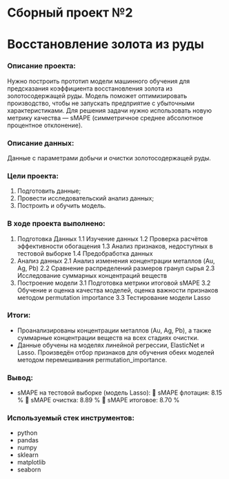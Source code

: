 # Сборный проект №2 
# Восстановление золота из руды
### Описание проекта: 
Нужно построить прототип модели машинного обучения для предсказания коэффициента восстановления золота из золотосодержащей руды. Модель поможет оптимизировать производство, чтобы не запускать предприятие с убыточными характеристиками. Для решения задачи нужно использовать новую метрику качества — sMAPE (симметричное среднее абсолютное процентное отклонение).
### Описание данных:
Данные с параметрами добычи и очистки золотосодержащей руды.
### Цели проекта:
1.	Подготовить данные;
2.	Провести исследовательский анализ данных;
3.	Построить и обучить модель.
### В ходе проекта выполнено:
1.	Подготовка Данных
1.1 Изучение данных
1.2 Проверка расчётов эффективности обогащения
1.3 Анализ признаков, недоступных в тестовой выборке
1.4 Предобработка данных
2.	Анализ данных
2.1 Анализ изменения концентрации металлов (Au, Ag, Pb)
2.2 Сравнение распределений размеров гранул сырья
2.3 Исследование суммарных концентраций веществ
3.	Построение модели
3.1 Подготовка метрики итоговой sMAPE
3.2 Обучение и оценка качества моделей,
оценка важности признаков методом permutation importance
3.3 Тестирование модели Lasso
### Итоги:
- Проанализированы концентрации металлов (Au, Ag, Pb), а также суммарные концентрации веществ на всех стадиях очистки.
- Данные обучены на моделях линейной регрессии, ElasticNet и Lasso. Произведён отбор признаков для обучения обеих моделей методом перемешивания permutation_importance.
###  Вывод:
- sMAPE на тестовой выборке (модель Lasso):
	sMAPE флотация: 8.15 %
	sMAPE очистка: 8.89 %
	sMAPE итоговое: 8.70 %


### Используемый стек инструментов:
- python
- pandas
- numpy
- sklearn
- matplotlib
- seaborn
